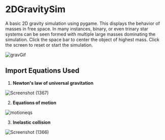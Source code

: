 # 2DGravitySim
A basic 2D gravity simulation using pygame. This displays the behavior of masses in free space. In many instances, binary, or even trinary star systems can be seen formed with multiple large masses dominating the simulation. Click the space bar to center the object of highest mass. Click the screen to reset or start the simulation.

![gravGif](https://user-images.githubusercontent.com/72180759/147899952-cfc68ded-066c-4cf1-aecb-4442ba3ee18f.gif)

## Import Equations Used
1. **Newton's law of universal gravitation**

![Screenshot (1367)](https://user-images.githubusercontent.com/72180759/148466514-8bffb374-c407-443a-94ac-a02c840643f0.png)

2. **Equations of motion**

![motioneqs](https://user-images.githubusercontent.com/72180759/148466758-abda634e-4a2d-48e1-8dd4-ab1a4abbd278.png)

3. **Inelastic collision**

![Screenshot (1366)](https://user-images.githubusercontent.com/72180759/148466668-7df1f2e8-9e25-43fa-ba0d-8fae3edf9808.png)
